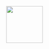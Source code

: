 <div id="header" align="center">
  <img src="[https://media.giphy.com/media/M9gbBd9nbDrOTu1Mqx/giphy.gif](https://get.wallhere.com/photo/Louis-Coyle-fantasy-art-digital-art-ultra-wide-gradient-landscape-mountains-sunrise-illustration-birds-plants-trees-clouds-1942263.jpg)" width="100"/>
</div>
